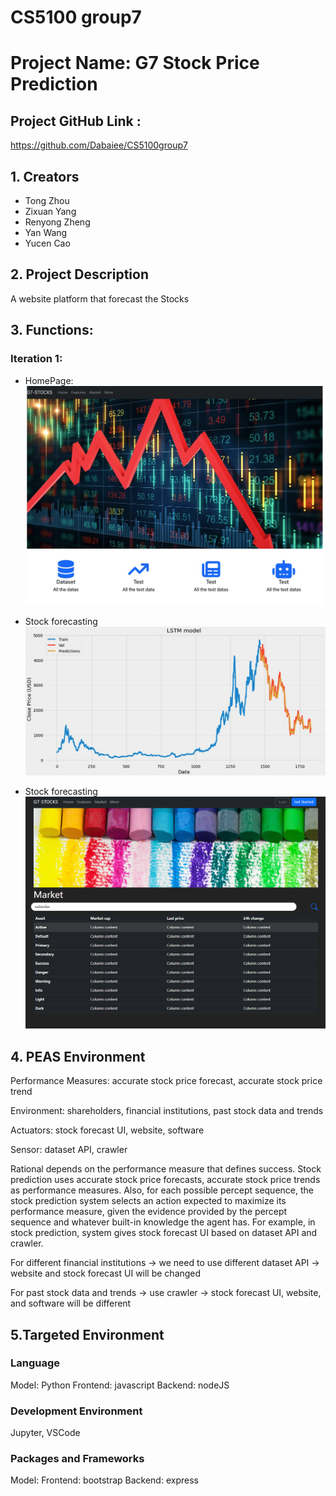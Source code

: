 # CS5100 group7

# Project Name: G7 Stock Price Prediction

## Project GitHub Link :

https://github.com/Dabaiee/CS5100group7

## 1. Creators

- Tong Zhou
- Zixuan Yang
- Renyong Zheng
- Yan Wang
- Yucen Cao

## 2. Project Description

A website platform that forecast the Stocks

## 3. Functions:

### Iteration 1:

- HomePage:
  ![GitHub Logo](/InfoImg/homepage.jpg)

- Stock forecasting
  ![GitHub Logo](/InfoImg/stock0.jpg)

- Stock forecasting
  ![GitHub Logo](/InfoImg/market_page.png)

## 4. PEAS Environment

Performance Measures: accurate stock price forecast, accurate stock price trend

Environment: shareholders, financial institutions, past stock data and trends

Actuators: stock forecast UI, website, software

Sensor: dataset API, crawler

Rational depends on the performance measure that defines success. Stock prediction uses accurate stock price forecasts, accurate stock price trends as performance measures. Also, for each possible percept sequence, the stock prediction system selects an action expected to maximize its performance measure, given the evidence provided by the percept sequence and whatever built-in knowledge the agent has. For example, in stock prediction, system gives stock forecast UI based on dataset API and crawler.

For different financial institutions -> we need to use different dataset API -> website and stock forecast UI will be changed

For past stock data and trends -> use crawler -> stock forecast UI, website, and software will be different

## 5.Targeted Environment

### Language

Model: Python
Frontend: javascript
Backend: nodeJS

### Development Environment

Jupyter, VSCode

### Packages and Frameworks

Model:
Frontend: bootstrap
Backend: express

